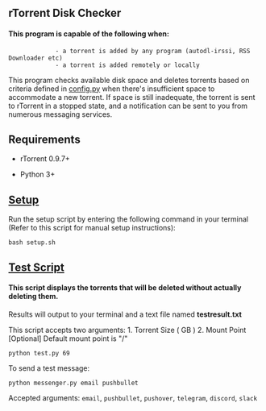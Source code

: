 ## rTorrent Disk Checker

#### This program is capable of the following when:
                 - a torrent is added by any program (autodl-irssi, RSS Downloader etc)
                 - a torrent is added remotely or locally

This program checks available disk space and deletes torrents based on criteria defined in [config.py](https://github.com/JDRIVO/rTorrent-Disk-Checker/blob/master/config.py) when there's insufficient space to accommodate a new torrent. If space is still inadequate, the torrent is sent to rTorrent in a stopped state, and a notification can be sent to you from numerous messaging services.

## Requirements
* rTorrent 0.9.7+

* Python 3+

## [Setup](https://github.com/JDRIVO/rTorrent-Disk-Checker/blob/master/setup.sh)

Run the setup script by entering the following command in your terminal (Refer to this script for manual setup instructions):

`bash setup.sh`

## [Test Script](https://github.com/JDRIVO/rTorrent-Disk-Checker/blob/master/test.py)

#### This script displays the torrents that will be deleted without actually deleting them.

Results will output to your terminal and a text file named **testresult.txt**

This script accepts two arguments: 1. Torrent Size ( GB ) 2. Mount Point [Optional] Default mount point is "/"

`python test.py 69`

To send a test message:

`python messenger.py email pushbullet`

Accepted arguments: `email`, `pushbullet`, `pushover`, `telegram`, `discord`, `slack`
